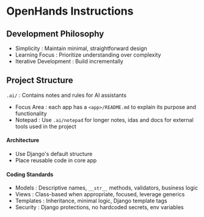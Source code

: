 # OpenHands Instructions

## Development Philosophy
- Simplicity : Maintain minimal, straightforward design
- Learning Focus : Prioritize understanding over complexity
- Iterative Development : Build incrementally

## Project Structure
`.ai/` : Contains notes and rules for AI assistants
- Focus Area : each app has a `<app>/README.md` to explain its purpose and functionality
- Notepad : Use `.ai/notepad` for longer notes, idas and docs for external tools used in the project

#### Architecture
- Use Django's default structure
- Place reusable code in core app

#### Coding Standards
- Models : Descriptive names, `__str__` methods, validators, business logic
- Views : Class-based when appropriate, focused, leverage generics
- Templates : Inheritance, minimal logic, Django template tags
- Security : Django protections, no hardcoded secrets, env variables
